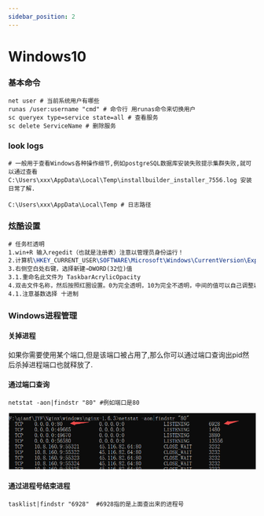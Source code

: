 ```yaml
---
sidebar_position: 2
---
```


# Windows10

### 基本命令

```shell
net user # 当前系统用户有哪些
runas /user:username "cmd" # 命令行 用runas命令来切换用户
sc queryex type=service state=all # 查看服务
sc delete ServiceName # 删除服务
```



### look logs

```shell
# 一般用于查看Windows各种操作细节,例如postgreSQL数据库安装失败提示集群失败,就可以通过查看C:\Users\xxx\AppData\Local\Temp\installbuilder_installer_7556.log 安装日常了解.

C:\Users\xxx\AppData\Local\Temp # 日志路径 
```

### 炫酷设置

```tex
# 任务栏透明
1.win+R 输入regedit（也就是注册表）注意以管理员身份运行！
2.计算机\HKEY_CURRENT_USER\SOFTWARE\Microsoft\Windows\CurrentVersion\Explorer\Advanced
3.右侧空白处右键，选择新建→DWORD(32位)值
3.1.重命名此文件为 TaskbarAcrylicOpacity
4.双击文件名称，然后按照红圈设置。0为完全透明，10为完全不透明，中间的值可以自己调整以达到适合的透明度。
4.1.注意基数选择 十进制
```

### Windows进程管理

#### 关掉进程
如果你需要使用某个端口,但是该端口被占用了,那么你可以通过端口查询出pid然后杀掉进程端口也就释放了.
#### 通过端口查询
```shell
netstat -aon|findstr "80" #例如端口是80
```
![TraineesBlog Plushie](通过端口查询进程.png)
#### 通过进程号结束进程
```shell
tasklist|findstr "6928"  #6928指的是上面查出来的进程号
